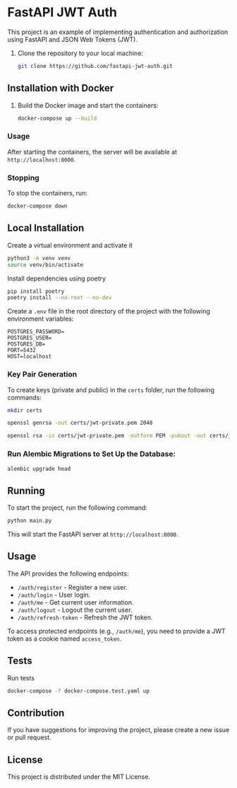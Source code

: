 # FastAPI JWT Auth

This project is an example of implementing authentication and authorization using FastAPI and JSON Web Tokens (JWT).

1. Clone the repository to your local machine:

   ```bash
   git clone https://github.com/fastapi-jwt-auth.git
   ```

## Installation with Docker

1. Build the Docker image and start the containers:

   ```bash
   docker-compose up --build
   ```

### Usage

After starting the containers, the server will be available at `http://localhost:8000`.

### Stopping

To stop the containers, run:

```bash
docker-compose down
```

## Local Installation

Create a virtual environment and activate it

```bash
python3 -m venv venv
source venv/bin/activate
```

Install dependencies using poetry

```bash
pip install poetry
poetry install --no-root --no-dev
```

Create a `.env` file in the root directory of the project with the following environment variables:

   ```env
   POSTGRES_PASSWORD=
   POSTGRES_USER=
   POSTGRES_DB=
   PORT=5432
   HOST=localhost
   ```

### Key Pair Generation

To create keys (private and public) in the `certs` folder, run the following commands:

```bash
mkdir certs

openssl genrsa -out certs/jwt-private.pem 2048

openssl rsa -in certs/jwt-private.pem -outform PEM -pubout -out certs/jwt-public.pem
```

### Run Alembic Migrations to Set Up the Database:

```bash
alembic upgrade head
```

## Running

To start the project, run the following command:

```bash
python main.py
```

This will start the FastAPI server at `http://localhost:8000`.

## Usage

The API provides the following endpoints:

- `/auth/register` - Register a new user.
- `/auth/login` - User login.
- `/auth/me` - Get current user information.
- `/auth/logout` - Logout the current user.
- `/auth/refresh-token` - Refresh the JWT token.

To access protected endpoints (e.g., `/auth/me`), you need to provide a JWT token as a cookie named `access_token`.

## Tests

Run tests

```bash
docker-compose -f docker-compose.test.yaml up 
```

## Contribution

If you have suggestions for improving the project, please create a new issue or pull request.

## License

This project is distributed under the MIT License.
